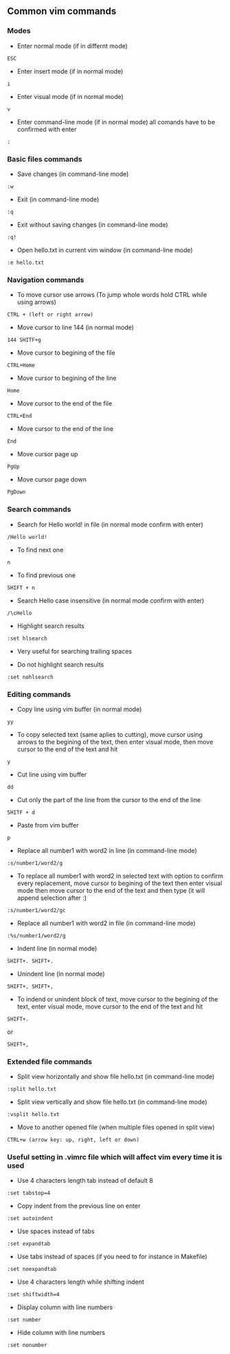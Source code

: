 ## Common vim commands

### Modes
- Enter normal mode (if in differnt mode)
```
ESC

```

- Enter insert mode (if in normal mode)
```
i

```

- Enter visual mode (if in normal mode)
```
v

```

- Enter command-line mode (if in normal mode) all comands have to be confirmed with enter
```
:

```

### Basic files commands
- Save changes (in command-line mode)
```
:w

```

- Exit (in command-line mode)
```
:q

```

- Exit without saving changes (in command-line mode)
```
:q!

```

- Open hello.txt in current vim window (in command-line mode)
```
:e hello.txt

```

### Navigation commands
- To move cursor use arrows (To jump whole words hold CTRL while using arrows)
```
CTRL + (left or right arrow)

```

- Move cursor to line 144 (in normal mode)
```
144 SHITF+g

```

- Move cursor to begining of the file
```
CTRL+Home

```

- Move cursor to begining of the line
```
Home

```

- Move cursor to the end of the file
```
CTRL+End

```

- Move cursor to the end of the line
```
End

```

- Move cursor page up
```
PgUp

```

- Move cursor page down
```
PgDown

```

### Search commands
- Search for Hello world! in file (in normal mode confirm with enter)
```
/Hello world!

```
* To find next one
```
n

```
* To find previous one
```
SHIFT + n

```

- Search Hello case insensitive (in normal mode confirm with enter)
```
/\cHello

```

- Highlight search results
```
:set hlsearch

```
* Very useful for searching trailing spaces

- Do not highlight search results
```
:set nohlsearch

```

### Editing commands
- Copy line using vim buffer (in normal mode)
```
yy

```

- To copy selected text (same aplies to cutting), move cursor using arrows to the begining of the text, then enter visual mode, then move cursor to the end of the text and hit
```
y

```

- Cut line using vim buffer
```
dd

```

- Cut only the part of the line from the cursor to the end of the line
```
SHITF + d

```

- Paste from vim buffer
```
p

```

- Replace all number1 with word2 in line (in command-line mode) 
```
:s/number1/word2/g

```

- To replace all number1 with word2 in selected text with option to confirm every replacement, move cursor to begining of the text then enter visual mode then move cursor to the end of the text and then type (it will append selection after :)
```
:s/number1/word2/gc

```

- Replace all number1 with word2 in file (in command-line mode)
```
:%s/number1/word2/g

```

- Indent line (in normal mode)
```
SHIFT+. SHIFT+. 

```

- Unindent line (in normal mode)
```
SHIFT+, SHIFT+,

```

- To indend or unindent block of text, move cursor to the begining of the text, enter visual mode, move cursor to the end of the text and hit
```
SHIFT+.

```
or
```
SHIFT+,

```

### Extended file commands
- Split view horizontally and show file hello.txt (in command-line mode)
```
:split hello.txt

```

- Split view vertically and show file hello.txt (in command-line mode)
```
:vsplit hello.txt

```

- Move to another opened file (when multiple files opened in split view)
```
CTRL+w (arrow key: up, right, left or down)

```

### Useful setting in .vimrc file which will affect vim every time it is used
- Use 4 characters length tab instead of default 8
```
:set tabstop=4

```

- Copy indent from the previous line on enter
```
:set autoindent

```

- Use spaces instead of tabs
```
:set expandtab

```

- Use tabs instead of spaces (if you need to for instance in Makefile)
```
:set noexpandtab

```

- Use 4 characters length while shifting indent
```
:set shiftwidth=4

```

- Display column with line numbers
```
:set number

```

- Hide column with line numbers
```
:set nonumber

```
